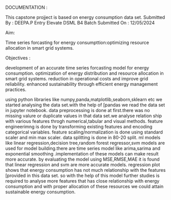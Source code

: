DOCUMENTATION :

This capstone projject is based on energy consumption data set.
           Submitted By : DEEPA.P 
                          Entry Elevate DSML B4 Batch
           Submitted On : 12/05/2024
 

Aim: 

Time series forcasting for energy consumpttion:optimizing resource allocation in smart grid systems.

Objectives :

development of an accurate time series forcasting model for energy consumption.
optimization of energy distribution and resource allocation in smart grid systems.
reduction in operational costs and improve grid reliability.
enhanced sustainability through efficient energy management practices.


 using python libraries like numpy,panda,matplotlib,seaborn,sklearn etc we started analysing the data set.with the help of [pandas we read the data set in jupyter notebook.
data preprocessing is done at first.there was no missing valure or duplicate values in that data set.we analyse relation ship with various features throgh numerical,tabular and visual methods.
feature engineerimng is done by transforming existing features and encoding categorical variables.
feature scaling/normalization is done using standard scaler and min max scaler.
data splitting is done in 80-20 split.
ml models like linear regression,decision tree,random forest regressor,svm models are used for model building.there are time series model like arima,sarima and exponential smoothing
.implementation of these models can make result more accurate.
by evaluating the model using MSE,RMSE,MAE it is found that linear regression and svm are more accurate models.
regression plot shows that energy consumption has not much relationship with the features [provided in this data set.
so with the help of this model further studies is required to analyse more features that has close relationship with energy consumption
and with proper allocation of these resources we could attain sustainable energy consumption.

